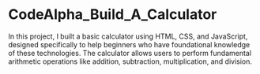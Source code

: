 # CodeAlpha_Build_A_Calculator
In this project, I built a basic calculator using HTML, CSS, and JavaScript, designed specifically to help beginners who have foundational knowledge of these technologies. The calculator allows users to perform fundamental arithmetic operations like addition, subtraction, multiplication, and division.
